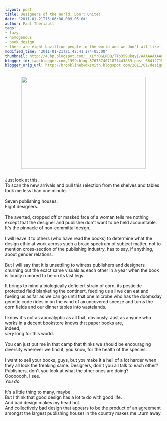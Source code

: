 ```yaml
---
layout: post
title: Designers of the World, Don't Unite!
date: '2011-01-21T15:06:00.009-05:00'
author: Paul Theriault
tags:
- lazy
- homogenous
- book design
- there are eight bazillion people in the world and we don't all like the same thing
modified_time: '2011-01-21T21:42:41.174-05:00'
thumbnail: http://4.bp.blogspot.com/__XLYr0GLRDQ/TTo359ukqyI/AAAAAAAAAFE/dM5QHQeco6A/s72-c/turnedheads.jpg
blogger_id: tag:blogger.com,1999:blog-5767374071871443859.post-6641271563089300558
blogger_orig_url: http://brooklinebooksmith.blogspot.com/2011/01/designers-of-world-dont-unite.html
---
```


<a onblur="try {parent.deselectBloggerImageGracefully();} catch(e) {}" href="http://4.bp.blogspot.com/__XLYr0GLRDQ/TTo359ukqyI/AAAAAAAAAFE/dM5QHQeco6A/s1600/turnedheads.jpg"><img style="TEXT-ALIGN: center; MARGIN: 0px auto 10px; WIDTH: 400px; DISPLAY: block; HEIGHT: 296px; CURSOR: hand" id="BLOGGER_PHOTO_ID_5564821758531644194" border="0" alt="" src="http://4.bp.blogspot.com/__XLYr0GLRDQ/TTo359ukqyI/AAAAAAAAAFE/dM5QHQeco6A/s400/turnedheads.jpg" /></a><br />Just look at this.<br />To scan the new arrivals and pull this selection from the shelves and tables took me less than one minute.<br /><br />Seven publishing houses.<br />Eight designers.<br /><br />The averted, cropped off or masked face of a woman tells me nothing except that the designer and publisher don't want to be held accountable. It's the pinnacle of non-committal design.<br /><br />I will leave it to others (who have read the books) to determine what the design ethic at work across such a broad spectrum of subject matter, not to mention cross-section of the publishing industry, has to say, if anything, about gender relations.<br /><br />But I will say that it is unsettling to witness publishers and designers churning out the exact same visuals as each other in a year when the book is loudly rumored to be on its last legs.<br /><br />It brings to mind a biologically deficient strain of corn, its pesticide-protected field blanketing the continent, feeding us all we can eat and fueling us as far as we can go until that one microbe who has the doomsday genetic code rides in on the wind of an uncovered sneeze and turns the corn fields and our dinner tables into wastelands.<br /><br />I know it's not as apocalyptic as all that, obviously.  Just as anyone who works in a decent bookstore knows that paper books are,<br />indeed,<br /><i>very</i> long for this world.<br /><br />You can just put me in that camp that thinks we should be encouraging diversity wherever we find it, you know, for the health of the species.<br /><br />I want to sell your books, guys, but you make it a hell of a lot harder when they all look the freaking same. Designers, don't you all talk to each other? Publishers, don't you look at what the other ones are doing?<br />Oooooooh, I see.<br /><em>You</em> <i>do</i>.<br /><br />It's a little thing to many, maybe.<br />But I think that good design has a lot to do with good life.<br />And bad design makes my head hot.<br />And collectively bad design that appears to be the product of an agreement amongst the largest publishing houses in the country makes me...turn away.